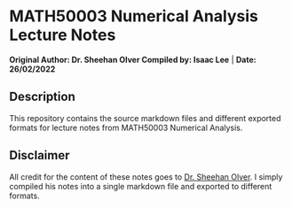 # MATH50003 Numerical Analysis Lecture Notes

**Original Author: Dr. Sheehan Olver   Compiled by: Isaac Lee**     |     **Date: 26/02/2022**

## Description
This repository contains the source markdown files and different
exported formats for lecture notes from MATH50003 Numerical Analysis.

## Disclaimer
All credit for the content of these notes goes to [Dr. Sheehan Olver](https://github.com/dlfivefifty).
I simply compiled his notes into a single markdown file and exported to different formats.
